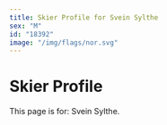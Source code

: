 ```yaml
---
title: Skier Profile for Svein Sylthe
sex: "M"
id: "18392"
image: "/img/flags/nor.svg" 
---
```


# Skier Profile

This page is for: Svein Sylthe.
    
